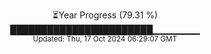 <p align="center">
⏳Year Progress (79.31 %) <br>
███████████████████████▁▁▁▁▁▁▁ <br>
<sub>Updated: Thu, 17 Oct 2024 06:29:07 GMT</sub>
</p>

